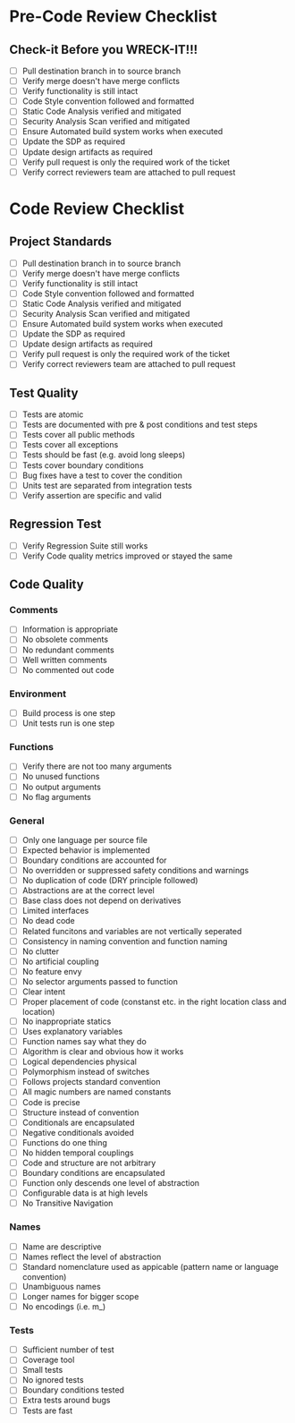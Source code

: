 # Pre-Code Review Checklist

## Check-it Before you WRECK-IT!!!
- [ ] Pull destination branch in to source branch
- [ ] Verify merge doesn't have merge conflicts
- [ ] Verify functionality is still intact
- [ ] Code Style convention followed and formatted
- [ ] Static Code Analysis verified and mitigated
- [ ] Security Analysis Scan verified and mitigated
- [ ] Ensure Automated build system works when executed
- [ ] Update the SDP as required
- [ ] Update design artifacts as required
- [ ] Verify pull request is only the required work of the ticket
- [ ] Verify correct reviewers team are attached to pull request

# Code Review Checklist

## Project Standards
- [ ] Pull destination branch in to source branch
- [ ] Verify merge doesn't have merge conflicts
- [ ] Verify functionality is still intact
- [ ] Code Style convention followed and formatted
- [ ] Static Code Analysis verified and mitigated
- [ ] Security Analysis Scan verified and mitigated
- [ ] Ensure Automated build system works when executed
- [ ] Update the SDP as required
- [ ] Update design artifacts as required
- [ ] Verify pull request is only the required work of the ticket
- [ ] Verify correct reviewers team are attached to pull request

## Test Quality
- [ ] Tests are atomic
- [ ] Tests are documented with pre & post conditions and test steps 
- [ ] Tests cover all public methods
- [ ] Tests cover all exceptions
- [ ] Tests should be fast (e.g. avoid long sleeps)
- [ ] Tests cover boundary conditions
- [ ] Bug fixes have a test to cover the condition
- [ ] Units test are separated from integration tests
- [ ] Verify assertion are specific and valid

## Regression Test
- [ ] Verify Regression Suite still works
- [ ] Verify Code quality metrics improved or stayed the same

## Code Quality 

### Comments

- [ ] Information is appropriate
- [ ] No obsolete comments
- [ ] No redundant comments
- [ ] Well written comments
- [ ] No commented out code

### Environment
- [ ] Build process is one step
- [ ] Unit tests run is one step

### Functions
- [ ] Verify there are not too many arguments
- [ ] No unused functions
- [ ] No output arguments
- [ ] No flag arguments

### General
- [ ] Only one language per source file
- [ ] Expected behavior is implemented
- [ ] Boundary conditions are accounted for 
- [ ] No overridden or suppressed safety conditions and warnings
- [ ] No duplication of code (DRY principle followed)
- [ ] Abstractions are at the correct level
- [ ] Base class does not depend on derivatives
- [ ] Limited interfaces
- [ ] No dead code
- [ ] Related funcitons and variables are not vertically seperated
- [ ] Consistency in naming convention and function naming
- [ ] No clutter 
- [ ] No artificial coupling
- [ ] No feature envy
- [ ] No selector arguments passed to function
- [ ] Clear intent
- [ ] Proper placement of code (constanst etc. in the right location class and location)
- [ ] No inappropriate statics
- [ ] Uses explanatory variables
- [ ] Function names say what they do
- [ ] Algorithm is clear and obvious how it works
- [ ] Logical dependencies physical 
- [ ] Polymorphism instead of switches
- [ ] Follows projects standard convention
- [ ] All magic numbers are named constants
- [ ] Code is precise
- [ ] Structure instead of convention
- [ ] Conditionals are encapsulated
- [ ] Negative conditionals avoided
- [ ] Functions do one thing
- [ ] No hidden temporal couplings
- [ ] Code and structure are not arbitrary
- [ ] Boundary conditions are encapsulated
- [ ] Function only descends one level of abstraction
- [ ] Configurable data is at high levels
- [ ] No Transitive Navigation

### Names
- [ ] Name are descriptive
- [ ] Names reflect the level of abstraction
- [ ] Standard nomenclature used as appicable (pattern name  or language convention)
- [ ] Unambiguous names
- [ ] Longer names for bigger scope
- [ ] No encodings (i.e. m_)

### Tests
- [ ] Sufficient number of test
- [ ] Coverage tool
- [ ] Small tests
- [ ] No ignored tests
- [ ] Boundary conditions tested
- [ ] Extra tests around bugs
- [ ] Tests are fast
